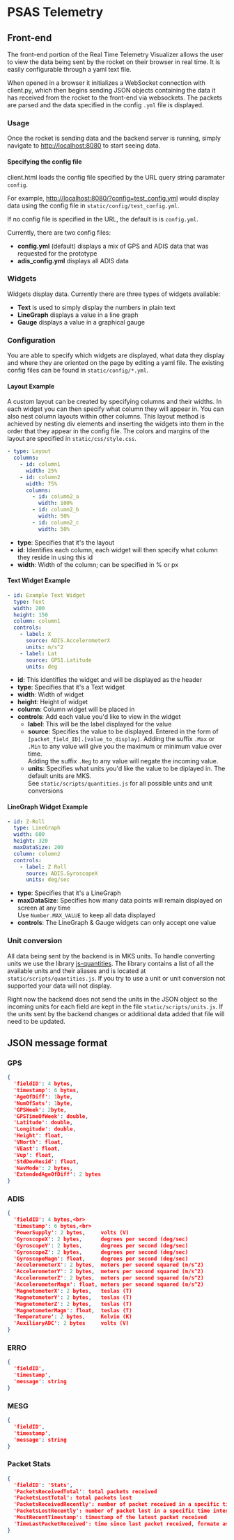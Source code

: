 # PSAS Telemetry

## Front-end

The front-end portion of the Real Time Telemetry Visualizer allows the user to
view the data being sent by the rocket on their browser in real time.  It is
easily configurable through a yaml text file.

When opened in a browser it initializes a WebSocket connection with client.py,
which then begins sending JSON objects containing the data it has received from
the rocket to the front-end via websockets.  The packets are parsed and the data
specified in the config `.yml` file is displayed.


### Usage

Once the rocket is sending data and the backend server is running, simply
navigate to [http://localhost:8080](http://localhost:8080) to start seeing data.


#### Specifying the config file

client.html loads the config file specified by the URL query string
paramater `config`.

For example, <http://localhost:8080/?config=test_config.yml> would display
data using the config file in `static/config/test_config.yml`.

If no config file is specified in the URL, the default is is `config.yml`.

Currently, there are two config files:

 - **config.yml** (default) displays a mix of GPS and ADIS data that was requested for the prototype
 - **adis_config.yml** displays all ADIS data


### Widgets

Widgets display data.  Currently there are three types of widgets available:

 - **Text** is used to simply display the numbers in plain text
 - **LineGraph** displays a value in a line graph
 - **Gauge** displays a value in a graphical gauge


### Configuration

You are able to specify which widgets are displayed, what data they display and
where they are oriented on the page by editing a yaml file.  The existing config
files can be found in `static/config/*.yml`.


#### Layout Example

A custom layout can be created by specifying columns and their widths.  In each
widget you can then specify what column they will appear in.  You can also nest
column layouts within other columns.  This layout method is achieved by nesting
div elements and inserting the widgets into them in the order that they appear
in the config file.  The colors and margins of the layout are specified in
`static/css/style.css`.

```yaml
- type: Layout
  columns:
    - id: column1
      width: 25%
    - id: column2
      width: 75%
      columns:
        - id: column2_a
          width: 100%
        - id: column2_b
          width: 50%
        - id: column2_c
          width: 50%
```

 - **type**: Specifies that it's the layout
 - **id**: Identifies each column, each widget will then specify what column they reside in using this id
 - **width**: Width of the column; can be specified in % or px


#### Text Widget Example

```yaml
- id: Example Text Widget
  type: Text
  width: 200
  height: 150
  column: column1
  controls:
    - label: X
      source: ADIS.AccelerometerX
      units: m/s^2
    - label: Lat
      source: GPS1.Latitude
      units: deg
```

 - **id**:	This identifies the widget and will be displayed as the header
 - **type**:	Specifies that it's a Text widget
 - **width**:	Width of widget
 - **height**:	Height of widget
 - **column**:	Column widget will be placed in
 - **controls**:	Add each value you'd like to view in the widget
   - **label**:	This will be the label displayed for the value
   - **source**:	Specifies the value to be displayed.  Entered in the form of ```[packet_field_ID].[value_to_display]```.
  					    Adding the suffix ```.Max``` or ```.Min``` to any value will give you the maximum or minimum value over time.  
						    Adding the suffix ```.Neg``` to any value will negate the incoming value.
   - **units**:	Specifies what units you'd like the value to be diplayed in.  The default units are MKS.  
  					See ```static/scripts/quantities.js``` for all possible units and unit conversions


#### LineGraph Widget Example

```yaml
- id: Z-Roll
  type: LineGraph
  width: 600
  height: 320
  maxDataSize: 200
  column: column2
  controls:
    - label: Z Roll
      source: ADIS.GyroscopeX
      units: deg/sec
```

 - **type**:	Specifies that it's a LineGraph
 - **maxDataSize**:	Specifies how many data points will remain displayed on screen at any time  
								Use ```Number.MAX_VALUE``` to keep all data displayed
 - **controls**:	The LineGraph & Gauge widgets can only accept one value


### Unit conversion

All data being sent by the backend is in MKS units.  To handle converting units
we use the library [js-quantities](https://github.com/gentooboontoo/js-quantities).
The library contains a list of all the available units and their aliases and is
located at `static/scripts/quantities.js`.  If you try to use a unit or unit
conversion not supported your data will not display.

Right now the backend does not send the units in the JSON object so the incoming
units for each field are kept in the file `static/scripts/units.js`.  If the
units sent by the backend changes or additional data added that file will need
to be updated.


## JSON message format

### GPS

```json
{
  'fieldID': 4 bytes,
  'timestamp': 6 bytes,
  'AgeOfDiff': 1byte,
  'NumOfSats': 1byte,
  'GPSWeek': 2byte,
  'GPSTimeOfWeek': double,
  'Latitude': double,
  'Longitude': double,
  'Height': float,
  'VNorth': float,
  'VEast': float,
  'Vup': float,
  'StdDevResid': float,
  'NavMode': 2 bytes,
  'ExtendedAgeOfDiff': 2 bytes
}
```


### ADIS

```json
{                             
  'fieldID': 4 bytes,<br>
  'timestamp': 6 bytes,<br>
  'PowerSupply': 2 bytes,     volts (V)
  'GyroscopeX': 2 bytes,      degrees per second (deg/sec)
  'GyroscopeY': 2 bytes,      degrees per second (deg/sec)
  'GyroscopeZ': 2 bytes,      degrees per second (deg/sec)
  'GyroscopeMagn': float,     degrees per second (deg/sec)
  'AccelerometerX': 2 bytes,  meters per second squared (m/s^2)
  'AccelerometerY': 2 bytes,  meters per second squared (m/s^2)
  'AccelerometerZ': 2 bytes,  meters per second squared (m/s^2)
  'AccelerometerMagn': float, meters per second squared (m/s^2)
  'MagnetometerX': 2 bytes,   teslas (T)
  'MagnetometerY': 2 bytes,   teslas (T)
  'MagnetometerZ': 2 bytes,   teslas (T)
  'MagnetometerMagn': float,  teslas (T)
  'Temperature': 2 bytes,     Kelvin (K)
  'AuxiliaryADC': 2 bytes     volts (V)
}
```

### ERRO

```json
{
  'fieldID',
  'timestamp',
  'message': string
}
```

### MESG

```json
{
  'fieldID',
  'timestamp',
  'message': string
}
```

### Packet Stats

```json
{
  'fieldID': 'Stats',
  'PacketsReceivedTotal': total packets received
  'PacketsLostTotal': total packets lost
  'PacketsReceivedRecently': number of packet received in a specific time interval
  'PacketsLostRecently': number of packet lost in a specific time interval
  'MostRecentTimestamp': timestamp of the latest packet received
  'TimeLastPacketReceived': time since last packet received, formate as hh:mm:ss:s
}
```
